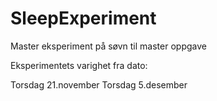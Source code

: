 # SleepExperiment
Master eksperiment på søvn til master oppgave


Eksperimentets varighet fra dato: 

Torsdag 21.november
Torsdag 5.desember
